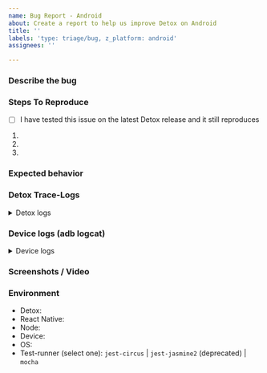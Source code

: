 ```yaml
---
name: Bug Report - Android
about: Create a report to help us improve Detox on Android
title: ''
labels: 'type: triage/bug, z_platform: android'
assignees: ''

---
```


### Describe the bug
<!-- A clear and concise description of what the bug is. -->


### Steps To Reproduce

- [ ] I have tested this issue on the latest Detox release and it still reproduces

<!--
Provide the steps necessary to reproduce the issue. If you are seeing a regression, try to provide the last known version where the issue did not reproduce.
-->

1. 
2. 
3. 

<!--
If possible, please provide a small demo project that reproduces the issue, or attach a video with the reproduction - this would be very appreciated.
-->


### Expected behavior
<!-- A clear and concise description of what you think should happen. -->


### Detox Trace-Logs
<!--
Place *Detox* logs under the "details" tag below. They can be obtained by passing the `loglevel` param: `detox test --loglevel trace`.

IMPORTANT: We will not be able to help out or provide proper analysis without these!
-->

<details>
 <summary>Detox logs</summary>
 <code>
 (paste logs here)
 </code>
</details>

### Device logs (adb logcat)
<!--
Paste *device* logs from the Android device/emulator - associated with the failing tests, under the "details" tag below.
Device logs can be obtained either by using `adb` (e.g. by running `adb logcat` while the test is running), or by running having Detox generate them as test artifacts (i.e. by providing the `--record-logs all` argument to the "detox test ..." command - see artifacts guide (https://wix.github.io/detox/docs/api/artifacts) for more info).

IMPORTANT: We will not be able to help out or provide proper analysis without these!
-->

<details>
 <summary>Device logs</summary>
 <code>
 (paste logs here)
 </code>
</details>


### Screenshots / Video

<!-- If applicable, add screenshots and videos to help explain your problem. To learn how to generate those, visit our test artifacts guide: https://wix.github.io/detox/docs/api/artifacts -->


### Environment
<!-- Please provide the following information -->
 - Detox:
 - React Native:
 - Node:
 - Device:
 - OS: 
 - Test-runner (select one): `jest-circus` | `jest-jasmine2` (deprecated) | `mocha`

<!-- Note: Test-runner is set in your detox configuration file (e.g. package.json, detox.config) -->
